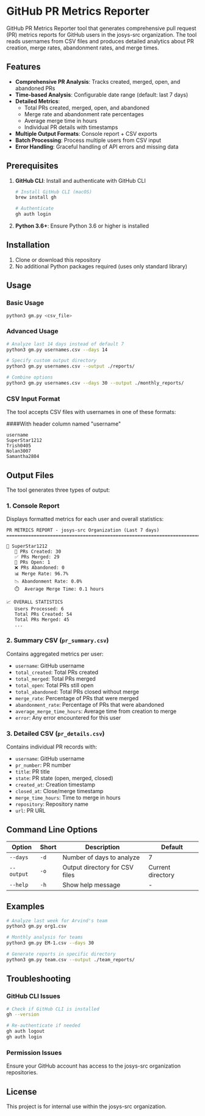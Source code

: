 # GitHub PR Metrics Reporter

GitHub PR Metrics Reporter tool that generates comprehensive pull request (PR) metrics reports for GitHub users in the josys-src organization. The tool reads usernames from CSV files and produces detailed analytics about PR creation, merge rates, abandonment rates, and merge times.

## Features

- **Comprehensive PR Analysis**: Tracks created, merged, open, and abandoned PRs
- **Time-based Analysis**: Configurable date range (default: last 7 days)
- **Detailed Metrics**: 
  - Total PRs created, merged, open, and abandoned
  - Merge rate and abandonment rate percentages
  - Average merge time in hours
  - Individual PR details with timestamps
- **Multiple Output Formats**: Console report + CSV exports
- **Batch Processing**: Process multiple users from CSV input
- **Error Handling**: Graceful handling of API errors and missing data

## Prerequisites

1. **GitHub CLI**: Install and authenticate with GitHub CLI
   ```bash
   # Install GitHub CLI (macOS)
   brew install gh
   
   # Authenticate
   gh auth login
   ```

2. **Python 3.6+**: Ensure Python 3.6 or higher is installed

## Installation

1. Clone or download this repository
2. No additional Python packages required (uses only standard library)

## Usage

### Basic Usage
```bash
python3 gm.py <csv_file>
```

### Advanced Usage
```bash
# Analyze last 14 days instead of default 7
python3 gm.py usernames.csv --days 14

# Specify custom output directory
python3 gm.py usernames.csv --output ./reports/

# Combine options
python3 gm.py usernames.csv --days 30 --output ./monthly_reports/
```

### CSV Input Format

The tool accepts CSV files with usernames in one of these formats:

####With header column named "username"
```csv
username
SuperStar1212
Trish0405
Nolan3007
Samantha2804
```


## Output Files

The tool generates three types of output:

### 1. Console Report
Displays formatted metrics for each user and overall statistics:
```
PR METRICS REPORT - josys-src Organization (Last 7 days)
===============================================================================

👤 SuperStar1212
   📝 PRs Created: 30
   ✅ PRs Merged: 29
   🔄 PRs Open: 1
   ❌ PRs Abandoned: 0
   📊 Merge Rate: 96.7%
   📉 Abandonment Rate: 0.0%
   ⏱️  Average Merge Time: 0.1 hours

📈 OVERALL STATISTICS
   Users Processed: 6
   Total PRs Created: 54
   Total PRs Merged: 45
   ...
```

### 2. Summary CSV (`pr_summary.csv`)
Contains aggregated metrics per user:
- `username`: GitHub username
- `total_created`: Total PRs created
- `total_merged`: Total PRs merged
- `total_open`: Total PRs still open
- `total_abandoned`: Total PRs closed without merge
- `merge_rate`: Percentage of PRs that were merged
- `abandonment_rate`: Percentage of PRs that were abandoned
- `average_merge_time_hours`: Average time from creation to merge
- `error`: Any error encountered for this user

### 3. Detailed CSV (`pr_details.csv`)
Contains individual PR records with:
- `username`: GitHub username
- `pr_number`: PR number
- `title`: PR title
- `state`: PR state (open, merged, closed)
- `created_at`: Creation timestamp
- `closed_at`: Close/merge timestamp
- `merge_time_hours`: Time to merge in hours
- `repository`: Repository name
- `url`: PR URL


## Command Line Options

| Option | Short | Description | Default |
|--------|-------|-------------|---------|
| `--days` | `-d` | Number of days to analyze | 7 |
| `--output` | `-o` | Output directory for CSV files | Current directory |
| `--help` | `-h` | Show help message | - |

## Examples

```bash
# Analyze last week for Arvind's team
python3 gm.py org1.csv

# Monthly analysis for teams
python3 gm.py EM-1.csv --days 30

# Generate reports in specific directory
python3 gm.py team.csv --output ./team_reports/
```

## Troubleshooting
### GitHub CLI Issues
```bash
# Check if GitHub CLI is installed
gh --version

# Re-authenticate if needed
gh auth logout
gh auth login
```

### Permission Issues
Ensure your GitHub account has access to the josys-src organization repositories.

## License
This project is for internal use within the josys-src organization.
